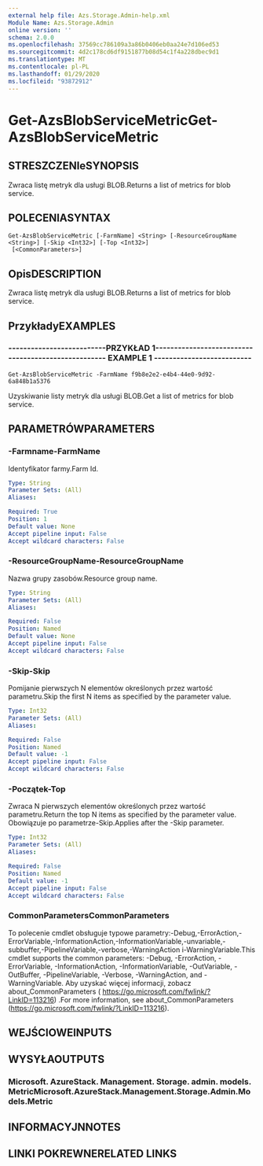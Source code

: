 ```yaml
---
external help file: Azs.Storage.Admin-help.xml
Module Name: Azs.Storage.Admin
online version: ''
schema: 2.0.0
ms.openlocfilehash: 37569cc786109a3a86b0406eb0aa24e7d106ed53
ms.sourcegitcommit: 4d2c178cd6df9151877b08d54c1f4a228dbec9d1
ms.translationtype: MT
ms.contentlocale: pl-PL
ms.lasthandoff: 01/29/2020
ms.locfileid: "93872912"
---
```

# <span data-ttu-id="23e47-101">Get-AzsBlobServiceMetric</span><span class="sxs-lookup"><span data-stu-id="23e47-101">Get-AzsBlobServiceMetric</span></span>

## <span data-ttu-id="23e47-102">STRESZCZENIe</span><span class="sxs-lookup"><span data-stu-id="23e47-102">SYNOPSIS</span></span>
<span data-ttu-id="23e47-103">Zwraca listę metryk dla usługi BLOB.</span><span class="sxs-lookup"><span data-stu-id="23e47-103">Returns a list of metrics for blob service.</span></span>

## <span data-ttu-id="23e47-104">POLECENIA</span><span class="sxs-lookup"><span data-stu-id="23e47-104">SYNTAX</span></span>

```
Get-AzsBlobServiceMetric [-FarmName] <String> [-ResourceGroupName <String>] [-Skip <Int32>] [-Top <Int32>]
 [<CommonParameters>]
```

## <span data-ttu-id="23e47-105">Opis</span><span class="sxs-lookup"><span data-stu-id="23e47-105">DESCRIPTION</span></span>
<span data-ttu-id="23e47-106">Zwraca listę metryk dla usługi BLOB.</span><span class="sxs-lookup"><span data-stu-id="23e47-106">Returns a list of metrics for blob service.</span></span>

## <span data-ttu-id="23e47-107">Przykłady</span><span class="sxs-lookup"><span data-stu-id="23e47-107">EXAMPLES</span></span>

### <span data-ttu-id="23e47-108">--------------------------PRZYKŁAD 1--------------------------</span><span class="sxs-lookup"><span data-stu-id="23e47-108">-------------------------- EXAMPLE 1 --------------------------</span></span>
```
Get-AzsBlobServiceMetric -FarmName f9b8e2e2-e4b4-44e0-9d92-6a848b1a5376
```

<span data-ttu-id="23e47-109">Uzyskiwanie listy metryk dla usługi BLOB.</span><span class="sxs-lookup"><span data-stu-id="23e47-109">Get a list of metrics for blob service.</span></span>

## <span data-ttu-id="23e47-110">PARAMETRÓW</span><span class="sxs-lookup"><span data-stu-id="23e47-110">PARAMETERS</span></span>

### <span data-ttu-id="23e47-111">-Farmname</span><span class="sxs-lookup"><span data-stu-id="23e47-111">-FarmName</span></span>
<span data-ttu-id="23e47-112">Identyfikator farmy.</span><span class="sxs-lookup"><span data-stu-id="23e47-112">Farm Id.</span></span>

```yaml
Type: String
Parameter Sets: (All)
Aliases: 

Required: True
Position: 1
Default value: None
Accept pipeline input: False
Accept wildcard characters: False
```

### <span data-ttu-id="23e47-113">-ResourceGroupName</span><span class="sxs-lookup"><span data-stu-id="23e47-113">-ResourceGroupName</span></span>
<span data-ttu-id="23e47-114">Nazwa grupy zasobów.</span><span class="sxs-lookup"><span data-stu-id="23e47-114">Resource group name.</span></span>

```yaml
Type: String
Parameter Sets: (All)
Aliases: 

Required: False
Position: Named
Default value: None
Accept pipeline input: False
Accept wildcard characters: False
```

### <span data-ttu-id="23e47-115">-Skip</span><span class="sxs-lookup"><span data-stu-id="23e47-115">-Skip</span></span>
<span data-ttu-id="23e47-116">Pomijanie pierwszych N elementów określonych przez wartość parametru.</span><span class="sxs-lookup"><span data-stu-id="23e47-116">Skip the first N items as specified by the parameter value.</span></span>

```yaml
Type: Int32
Parameter Sets: (All)
Aliases: 

Required: False
Position: Named
Default value: -1
Accept pipeline input: False
Accept wildcard characters: False
```

### <span data-ttu-id="23e47-117">-Początek</span><span class="sxs-lookup"><span data-stu-id="23e47-117">-Top</span></span>
<span data-ttu-id="23e47-118">Zwraca N pierwszych elementów określonych przez wartość parametru.</span><span class="sxs-lookup"><span data-stu-id="23e47-118">Return the top N items as specified by the parameter value.</span></span>
<span data-ttu-id="23e47-119">Obowiązuje po parametrze-Skip.</span><span class="sxs-lookup"><span data-stu-id="23e47-119">Applies after the -Skip parameter.</span></span>

```yaml
Type: Int32
Parameter Sets: (All)
Aliases: 

Required: False
Position: Named
Default value: -1
Accept pipeline input: False
Accept wildcard characters: False
```

### <span data-ttu-id="23e47-120">CommonParameters</span><span class="sxs-lookup"><span data-stu-id="23e47-120">CommonParameters</span></span>
<span data-ttu-id="23e47-121">To polecenie cmdlet obsługuje typowe parametry:-Debug,-ErrorAction,-ErrorVariable,-InformationAction,-InformationVariable,-unvariable,-subbuffer,-PipelineVariable,-verbose,-WarningAction i-WarningVariable.</span><span class="sxs-lookup"><span data-stu-id="23e47-121">This cmdlet supports the common parameters: -Debug, -ErrorAction, -ErrorVariable, -InformationAction, -InformationVariable, -OutVariable, -OutBuffer, -PipelineVariable, -Verbose, -WarningAction, and -WarningVariable.</span></span> <span data-ttu-id="23e47-122">Aby uzyskać więcej informacji, zobacz about_CommonParameters ( https://go.microsoft.com/fwlink/?LinkID=113216) .</span><span class="sxs-lookup"><span data-stu-id="23e47-122">For more information, see about_CommonParameters (https://go.microsoft.com/fwlink/?LinkID=113216).</span></span>

## <span data-ttu-id="23e47-123">WEJŚCIOWE</span><span class="sxs-lookup"><span data-stu-id="23e47-123">INPUTS</span></span>

## <span data-ttu-id="23e47-124">WYSYŁA</span><span class="sxs-lookup"><span data-stu-id="23e47-124">OUTPUTS</span></span>

### <span data-ttu-id="23e47-125">Microsoft. AzureStack. Management. Storage. admin. models. Metric</span><span class="sxs-lookup"><span data-stu-id="23e47-125">Microsoft.AzureStack.Management.Storage.Admin.Models.Metric</span></span>

## <span data-ttu-id="23e47-126">INFORMACYJN</span><span class="sxs-lookup"><span data-stu-id="23e47-126">NOTES</span></span>

## <span data-ttu-id="23e47-127">LINKI POKREWNE</span><span class="sxs-lookup"><span data-stu-id="23e47-127">RELATED LINKS</span></span>

